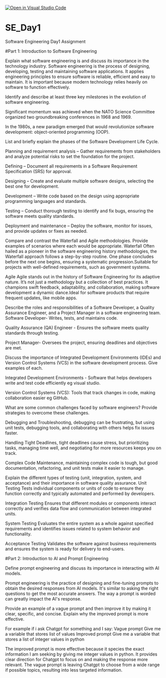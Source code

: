 [![Open in Visual Studio Code](https://classroom.github.com/assets/open-in-vscode-2e0aaae1b6195c2367325f4f02e2d04e9abb55f0b24a779b69b11b9e10269abc.svg)](https://classroom.github.com/online_ide?assignment_repo_id=18373298&assignment_repo_type=AssignmentRepo)
# SE_Day1
Software Engineering Day1 Assignment

#Part 1: Introduction to Software Engineering

Explain what software engineering is and discuss its importance in the technology industry.
Software engineering is the process of designing, developing, testing and maintaining software applications. It applies engineering principles to ensure software is reliable, efficient and easy to maintain. It is important because modern technology relies heavily on software to function effectively.

Identify and describe at least three key milestones in the evolution of software engineering.

Significant momentum was achieved when the NATO Science Committee organized two groundbreaking conferences in 1968 and 1969. 

In the 1980s, a new paradigm emerged that would revolutionize software development: object-oriented programming (OOP).

List and briefly explain the phases of the Software Development Life Cycle.

Planning and requirement analysis – Gather requirements from stakeholders and analyze potential risks to set the foundation for the project.

Defining – Document all requirements in a Software Requirement Specification (SRS) for approval.

Designing – Create and evaluate multiple software designs, selecting the best one for development.

Development – Write code based on the design using appropriate programming languages and standards.

Testing – Conduct thorough testing to identify and fix bugs, ensuring the software meets quality standards.

Deployment and maintenance – Deploy the software, monitor for issues, and provide updates or fixes as needed.

Compare and contrast the Waterfall and Agile methodologies. Provide examples of scenarios where each would be appropriate.
Waterfall
Often hailed as a pioneer in the software engineering history methodologies, the Waterfall approach follows a step-by-step routine. One phase concludes before the next one begins, ensuring a systematic progression.Suitable for projects with well-defined requirements, such as government systems.

Agile
Agile stands out in the history of Software Engineering for its adaptive nature. It’s not just a methodology but a collection of best practices. It champions swift feedback, adaptability, and collaboration, making software development a dynamic dance.Ideal for software products that require frequent updates, like mobile apps.

Describe the roles and responsibilities of a Software Developer, a Quality Assurance Engineer, and a Project Manager in a software engineering team.
Software Developer- Writes, tests, and maintains code.

Quality Assurance (QA) Engineer - Ensures the software meets quality standards through testing.

Project Manager- Oversees the project, ensuring deadlines and objectives are met.

Discuss the importance of Integrated Development Environments (IDEs) and Version Control Systems (VCS) in the software development process. Give examples of each.

Integrated Development Environments - Software that helps developers write and test code efficiently eg visual studio.

Version Control Systems (VCS): Tools that track changes in code, making collaboration easier eg GitHub.

What are some common challenges faced by software engineers? Provide strategies to overcome these challenges.

Debugging and Troubleshooting, debugging can be frustrating, but using unit tests, debugging tools, and collaborating with others helps fix issues faster.

Handling Tight Deadlines, tight deadlines cause stress, but prioritizing tasks, managing time well, and negotiating for more resources keeps you on track.

Complex Code Maintenance, maintaining complex code is tough, but good documentation, refactoring, and unit tests make it easier to manage.

Explain the different types of testing (unit, integration, system, and acceptance) and their importance in software quality assurance.
Unit Testing
Tests individual components or units of code to ensure they function correctly and typically automated and performed by developers.

Integration Testing
Ensures that different modules or components interact correctly and verifies data flow and communication between integrated units.

System Testing
Evaluates the entire system as a whole against specified requirements and identifies issues related to system behavior and functionality.

Acceptance Testing
Validates the software against business requirements and ensures the system is ready for delivery to end-users.

#Part 2: Introduction to AI and Prompt Engineering


Define prompt engineering and discuss its importance in interacting with AI models.

Prompt engineering is the practice of designing and fine-tuning prompts to obtain the desired responses from AI models. It's similar to asking the right questions to get the most accurate answers. The way a prompt is worded can greatly impact the AI's response.

Provide an example of a vague prompt and then improve it by making it clear, specific, and concise. Explain why the improved prompt is more effective.

For example if i ask Chatgpt for something and I say:
Vague prompt
Give me a variable that stores list of values
Improved prompt
Give me a variable that stores a  list of integer values in python

The improved prompt is more effective because it species the exact information I am seeking by giving me integer values in python. It provides clear direction for Chatgpt to focus on and making the response more relevant. The vague prompt is leaving Chatgpt to choose from a wide range if possible topics, resulting into less targeted information.

